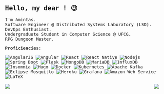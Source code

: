 <samp>
  
## Hello, my dear ! :wink:


I'm Amintas.<br>
Software Engineer @ Distributed Systems Laboratory (LSD).<br>
DevOps Enthusiast.<br>
Undergraduate Student in Computer Science @ UFCG.<br>
RPG Dungeon Master.<br>

**Proficiencies:**

<img alt="AngularJS" src="https://img.shields.io/badge/-AngularJS-e23237?style=for-the-badge&logo=angularjs&logoColor=white" />
<img alt="Angular" src="https://img.shields.io/badge/-Angular-dd0031?style=for-the-badge&logo=angular&logoColor=white" />
<img alt="React" src="https://img.shields.io/badge/-React-45b8d8?style=for-the-badge&logo=react&logoColor=white" />
<img alt="React Native" src="https://img.shields.io/badge/-React Native-764ABC?style=for-the-badge&logo=react&logoColor=white" />
<img alt="Nodejs" src="https://img.shields.io/badge/-Nodejs-43853d?style=for-the-badge&logo=Node.js&logoColor=white" />
<img alt="Spring Boot" src="https://img.shields.io/badge/-Spring-6DB33F?style=for-the-badge&logo=spring&logoColor=white" />
<img alt="Flask" src="https://img.shields.io/badge/-Flask-000000?style=for-the-badge&logo=flask&logoColor=white" />
<img alt="MongoDB" src="https://img.shields.io/badge/-MongoDB-13aa52?style=for-the-badge&logo=mongodb&logoColor=white" />
<img alt="MariaDB" src="https://img.shields.io/badge/-MariaDB-003545?style=for-the-badge&logo=mariadb&logoColor=white" />
<img alt="InfluxDB" src="https://img.shields.io/badge/-InfluxDB-22ADF6?style=for-the-badge&logo=influxdb&logoColor=white" />
<img alt="Insomnia" src="https://img.shields.io/badge/-Insomnia-5849BE?style=for-the-badge&logo=insomnia&logoColor=white" />

<img alt="Hugo" src="https://img.shields.io/badge/-Hugo-FF4088?style=for-the-badge&logo=hugo&logoColor=white" />

<img alt="Docker" src="https://img.shields.io/badge/-Docker-46a2f1?style=for-the-badge&logo=docker&logoColor=white" />
<img alt="Kubernetes" src="https://img.shields.io/badge/-Kubernetes-1a73e8?style=for-the-badge&logo=kubernetes&logoColor=white" />
<img alt="Apache Kafka" src="https://img.shields.io/badge/-Apache Kafka-000000?style=for-the-badge&logo=apache-kafka&logoColor=white" />
<img alt="Eclipse Mosquitto" src="https://img.shields.io/badge/-Eclipse Mosquitto-3C5280?style=for-the-badge&logo=eclipse-mosquitto&logoColor=white" />
<img alt="Heroku" src="https://img.shields.io/badge/-Heroku-430098?style=for-the-badge&logo=heroku&logoColor=white" />
<img alt="Grafana" src="https://img.shields.io/badge/-Grafana-F46800?style=for-the-badge&logo=grafana&logoColor=white" />
<img alt="Amazon Web Service" src="https://img.shields.io/badge/-Amazon Web Service-232f3e?style=for-the-badge&logo=amazon-aws&logoColor=white" />

<img alt="LaTeX" src="https://img.shields.io/badge/-LaTeX-008080?style=for-the-badge&logo=latex&logoColor=white" />

<br>
<br>

<a>
  <img align="left" src="https://github-readme-stats.anuraghazra1.vercel.app/api/?username=amintasvrp&show_icons=true&theme=dracula&title_color=bd93f9&icon_color=bd93f9&text_color=f8f8f2&count_private=true&line_height=24" />
</a>
<a>
  <img align="right" src="https://github-readme-stats.anuraghazra1.vercel.app/api/top-langs/?username=amintasvrp&show_icons=true&theme=dracula&title_color=bd93f9&icon_color=bd93f9&text_color=f8f8f2&layout=compact&card_width=267&langs_count=8" />
</a>
